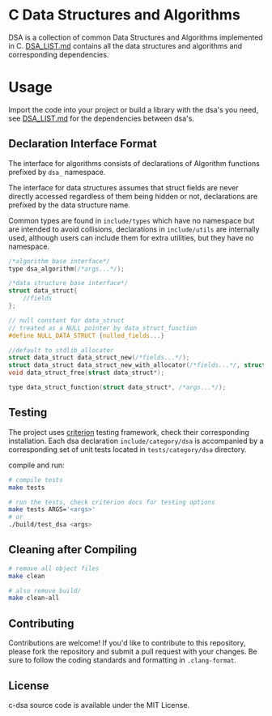# C Data Structures and Algorithms

DSA is a collection of common Data Structures and Algorithms implemented in
C. [DSA_LIST.md](DSA_LIST.md) contains all the data structures and algorithms
and corresponding dependencies.

# Usage

Import the code into your project or build a library with the dsa's you need,
see [DSA_LIST.md](DSA_LIST.md) for the dependencies between dsa's.

## Declaration Interface Format

The interface for algorithms consists of declarations of Algorithm functions
prefixed by `dsa_` namespace.

The interface for data structures assumes that struct fields are never directly
accessed regardless of them being hidden or not, declarations are prefixed by
the data structure name.

Common types are found in `include/types` which have no namespace but are
intended to avoid collisions, declarations in `include/utils` are internally
used, although users can include them for extra utilities, but they have no
namespace.

```c
/*algorithm base interface*/
type dsa_algorithm(/*args...*/);

/*data structure base interface*/
struct data_struct{
    //fields
};

// null constant for data_struct
// treated as a NULL pointer by data_struct_function
#define NULL_DATA_STRUCT {nulled_fields...}

//default to stdlib_allocator
struct data_struct data_struct_new(/*fields...*/);
struct data_struct data_struct_new_with_allocator(/*fields...*/, struct allocator);
void data_struct_free(struct data_struct*);

type data_struct_function(struct data_struct*, /*args...*/);
```

## Testing

The project uses [criterion](https://github.com/Snaipe/Criterion) testing
framework, check their corresponding installation. Each dsa declaration
`include/category/dsa` is accompanied by a corresponding set of unit tests
located in `tests/category/dsa` directory.

compile and run:
```bash
# compile tests
make tests

# run the tests, check criterion docs for testing options
make tests ARGS='<args>'
# or
./build/test_dsa <args>
```

## Cleaning after Compiling

```bash
# remove all object files
make clean

# also remove build/
make clean-all
```

## Contributing

Contributions are welcome! If you'd like to contribute to this repository,
please fork the repository and submit a pull request with your changes. Be sure
to follow the coding standards and formatting in `.clang-format`.

## License

c-dsa source code is available under the MIT License.
